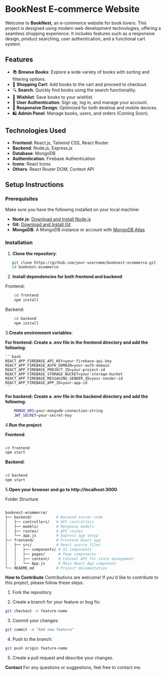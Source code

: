 # BookNest E-commerce Website

Welcome to **BookNest**, an e-commerce website for book lovers. This project is designed using modern web development technologies, offering a seamless shopping experience. It includes features such as a responsive design, product searching, user authentication, and a functional cart system.

## Features

- 📚 **Browse Books**: Explore a wide variety of books with sorting and filtering options.
- 🛒 **Shopping Cart**: Add books to the cart and proceed to checkout.
- 🔍 **Search**: Quickly find books using the search functionality.
- 💖 **Wishlist**: Save books to your wishlist.
- 🔐 **User Authentication**: Sign up, log in, and manage your account.
- 📱 **Responsive Design**: Optimized for both desktop and mobile devices.
- 🛍️ **Admin Panel**: Manage books, users, and orders (Coming Soon).

## Technologies Used

- **Frontend**: React.js, Tailwind CSS, React Router
- **Backend**: Node.js, Express.js
- **Database**: MongoDB
- **Authentication**: Firebase Authentication
- **Icons**: React Icons
- **Others**: React Router DOM, Context API

## Setup Instructions

### Prerequisites

Make sure you have the following installed on your local machine:

- **Node.js**: [Download and Install Node.js](https://nodejs.org/)
- **Git**: [Download and Install Git](https://git-scm.com/)
- **MongoDB**: A MongoDB instance or account with [MongoDB Atlas](https://www.mongodb.com/cloud/atlas)

### Installation

1. **Clone the repository**:

```bash
   git clone https://github.com/your-username/booknest-ecommerce.git
   cd booknest-ecommerce
```

2. **Install dependencies for both frontend and backend**:

Frontend:

```bash
    cd frontend
    npm install
```

Backend:

```bash
    cd backend
    npm install
```

3.**Create environment variables**:

**For frontend: Create a .env file in the frontend directory and add the following**:

    ```bash
    REACT_APP_FIREBASE_API_KEY=your-firebase-api-key
    REACT_APP_FIREBASE_AUTH_DOMAIN=your-auth-domain
    REACT_APP_FIREBASE_PROJECT_ID=your-project-id
    REACT_APP_FIREBASE_STORAGE_BUCKET=your-storage-bucket
    REACT_APP_FIREBASE_MESSAGING_SENDER_ID=your-sender-id
    REACT_APP_FIREBASE_APP_ID=your-app-id
    ```

**For backend: Create a .env file in the backend directory and add the following**:

```bash
    MONGO_URI=your-mongodb-connection-string
    JWT_SECRET=your-secret-key
```

4.**Run the project**:

**Frontend**:

```bash

cd frontend
npm start
```

**Backend**:

```bash

cd backend
npm start
```

5.**Open your browser and go to http://localhost:3000**.

Folder Structure

```bash

booknest-ecommerce/
├── backend/           # Backend server code
│   ├── controllers/   # API controllers
│   ├── models/        # Mongoose models
│   ├── routes/        # API routes
│   └── app.js         # Express app setup
├── frontend/          # Frontend React app
│   ├── src/           # React source files
│   │   ├── components/ # UI components
│   │   ├── pages/      # Page components
│   │   ├── context/    # Context API for state management
│   │   └── App.js      # Main React App component
└── README.md          # Project documentation
```

**How to Contribute**
Contributions are welcome! If you'd like to contribute to this project, please follow these steps:

1. Fork the repository.

2. Create a branch for your feature or bug fix:

```bash
git checkout -b feature-name
```

3. Commit your changes:

```bash
git commit -m "Add new feature"
```

4. Push to the branch:

```bash
git push origin feature-name
```

5. Create a pull request and describe your changes.

**Contact**
For any questions or suggestions, feel free to contact me.
